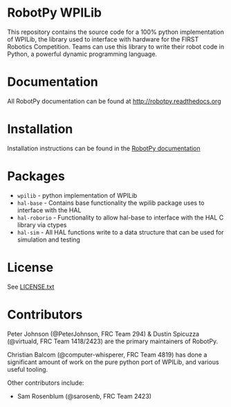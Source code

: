 RobotPy WPILib
==============

This repository contains the source code for a 100% python implementation of WPILib, 
the library used to interface with hardware for the FIRST Robotics Competition. 
Teams can use this library to write their robot code in Python, a powerful dynamic
programming language.

Documentation
=============

All RobotPy documentation can be found at http://robotpy.readthedocs.org

Installation
============

Installation instructions can be found in the [RobotPy documentation](http://robotpy.readthedocs.org/en/latest/getting_started.html)

Packages
========

* `wpilib` - python implementation of WPILib
* `hal-base` - Contains base functionality the wpilib package uses to interface with the HAL
* `hal-roborio` - Functionality to allow hal-base to interface with the HAL C library via ctypes
* `hal-sim` - All HAL functions write to a data structure that can be used for simulation and testing

License
=======

See [LICENSE.txt](wpilib/LICENSE.txt)

Contributors
============

Peter Johnson (@PeterJohnson, FRC Team 294) & Dustin Spicuzza (@virtuald,
FRC Team 1418/2423) are the primary maintainers of RobotPy.

Christian Balcom (@computer-whisperer, FRC Team 4819) has done a significant
amount of work on the pure python port of WPILib, and various useful tooling.

Other contributors include:

* Sam Rosenblum (@sarosenb, FRC Team 2423)


